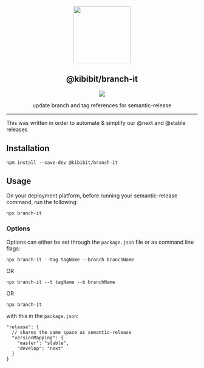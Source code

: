<p align="center">
  <a href="https://github.com/Kibibit/bramch-it" target="blank"><img src="https://cdn0.iconfinder.com/data/icons/octicons/1024/git-branch-512.png" width="150" ></a>
  <h2 align="center">
    @kibibit/branch-it
  </h2>
</p>
<p align="center">
  <a href="https://salt.bountysource.com/teams/kibibit"><img src="https://img.shields.io/endpoint.svg?url=https://monthly-salt.now.sh/kibibit&style=flat-square"></a>
</p>
<p align="center">
  update branch and tag references for semantic-release
</p>
<hr>

This was written in order to automate & simplify our @next and @stable releases

## Installation

```
npm install --save-dev @kibibit/branch-it
```

## Usage

On your deployment platform, before running your semantic-release command, run the following:

```
npx branch-it
```

### Options

Options can either be set through the `package.json` file or as command line flags:

```
npx branch-it --tag tagName --branch branchName
```
OR
```
npx branch-it --t tagName --b branchName
```
OR
```
npx branch-it
```

with this in the `package.json`:
```
"release": {
  // shares the same space as semantic-release
  "versionMapping": {
    "master": "stable",
    "develop": "next"
  }
}
```
